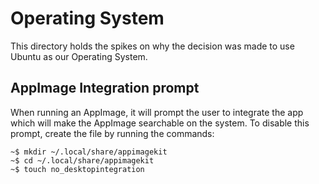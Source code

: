# Operating System
This directory holds the spikes on why the decision was made to use Ubuntu as our Operating System.


## AppImage Integration prompt
When running an AppImage, it will prompt the user to integrate the app which will make the AppImage searchable on the system.  To disable this prompt, create the file by running the commands:

	~$ mkdir ~/.local/share/appimagekit
	~$ cd ~/.local/share/appimagekit
	~$ touch no_desktopintegration
